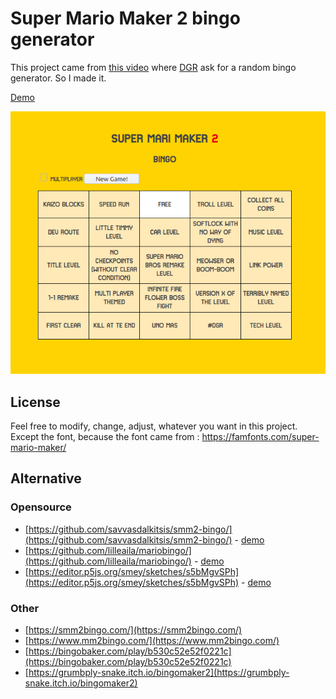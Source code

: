 # Super Mario Maker 2 bingo generator

This project came from [this video](https://www.youtube.com/watch?v=iI-OLOuRn5w) where [DGR](https://www.youtube.com/c/DanGoodRepairs/) ask for a random bingo generator. So I made it.

[Demo](https://grummfy.github.io/fun_super-mario-maker2-bingo/)

![Screenshot](/doc/screenshot.png)

## License
Feel free to modify, change, adjust, whatever you want in this project.
Except the font, because the font came from : https://famfonts.com/super-mario-maker/

## Alternative

### Opensource

* [https://github.com/savvasdalkitsis/smm2-bingo/](https://github.com/savvasdalkitsis/smm2-bingo/) - [demo](https://savvasdalkitsis.github.io/smm2-bingo/)
* [https://github.com/lilleaila/mariobingo/](https://github.com/lilleaila/mariobingo/) - [demo](https://lilleaila.github.io/mariobingo/)
* [https://editor.p5js.org/smey/sketches/s5bMgvSPh](https://editor.p5js.org/smey/sketches/s5bMgvSPh) - [demo](https://editor.p5js.org/smey/full/s5bMgvSPh)

### Other

* [https://smm2bingo.com/](https://smm2bingo.com/)
* [https://www.mm2bingo.com/](https://www.mm2bingo.com/)
* [https://bingobaker.com/play/b530c52e52f0221c](https://bingobaker.com/play/b530c52e52f0221c)
* [https://grumbply-snake.itch.io/bingomaker2](https://grumbply-snake.itch.io/bingomaker2)
